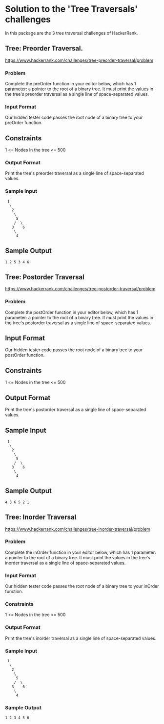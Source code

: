 # Solution to the 'Tree Traversals' challenges 
In this package are the 3 tree traversal challenges of HackerRank.

## Tree: Preorder Traversal.
https://www.hackerrank.com/challenges/tree-preorder-traversal/problem
### Problem
Complete the preOrder function in your editor below, which has 1 parameter: a pointer to the root of a binary tree. It must print the values in the tree's preorder traversal as a single line of space-separated values.
### Input Format
Our hidden tester code passes the root node of a binary tree to your preOrder function.
## Constraints
1  <= Nodes in the tree <= 500 
### Output Format
Print the tree's preorder traversal as a single line of space-separated values.
### Sample Input
     1
      \
       2
        \
         5
        /  \
       3    6
        \
         4  
## Sample Output
`1 2 5 3 4 6 `

## Tree: Postorder Traversal
https://www.hackerrank.com/challenges/tree-postorder-traversal/problem
### Problem
Complete the postOrder function in your editor below, which has 1 parameter: a pointer to the root of a binary tree. It must print the values in the tree's postorder traversal as a single line of space-separated values.
## Input Format
Our hidden tester code passes the root node of a binary tree to your postOrder function.
## Constraints
1 <= Nodes in the tree <= 500
## Output Format
Print the tree's postorder traversal as a single line of space-separated values.
## Sample Input
     1
      \
       2
        \
         5
        /  \
       3    6
        \
         4
## Sample Output
`4 3 6 5 2 1`

## Tree: Inorder Traversal
https://www.hackerrank.com/challenges/tree-inorder-traversal/problem
### Problem 
Complete the inOrder function in your editor below, which has 1 parameter: a pointer to the root of a binary tree. It must print the values in the tree's inorder traversal as a single line of space-separated values.
### Input Format
Our hidden tester code passes the root node of a binary tree to your inOrder function.
### Constraints
1 <= Nodes in the tree <= 500
### Output Format
Print the tree's inorder traversal as a single line of space-separated values.
### Sample Input
     1
      \
       2
        \
         5
        /  \
       3    6
        \
         4  
### Sample Output
`1 2 3 4 5 6`  
